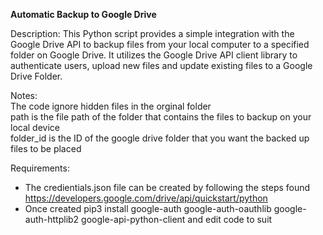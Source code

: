 **Automatic Backup to Google Drive**

Description:
This Python script provides a simple integration with the Google Drive API to backup files from your local computer to a specified folder on Google Drive. It utilizes the Google Drive API client library to authenticate users, upload new files and update existing files to a Google Drive Folder.

Notes:   
The code ignore hidden files in the orginal folder  
path is the file path of the folder that contains the files to backup on your local device  
folder_id is the ID of the google drive folder that you want the backed up files to be placed  


Requirements:   
- The credientials.json file can be created by following the steps found https://developers.google.com/drive/api/quickstart/python
- Once created pip3 install google-auth google-auth-oauthlib google-auth-httplib2 google-api-python-client and edit code to suit
  
